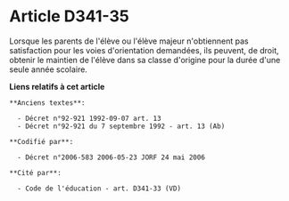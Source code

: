 # Article D341-35

Lorsque les parents de l'élève ou l'élève majeur n'obtiennent pas satisfaction pour les voies d'orientation demandées, ils
peuvent, de droit, obtenir le maintien de l'élève dans sa classe d'origine pour la durée d'une seule année scolaire.

**Liens relatifs à cet article**

	**Anciens textes**:

	  - Décret n°92-921 1992-09-07 art. 13
	  - Décret n°92-921 du 7 septembre 1992 - art. 13 (Ab)

	**Codifié par**:

	  - Décret n°2006-583 2006-05-23 JORF 24 mai 2006

	**Cité par**:

	  - Code de l'éducation - art. D341-33 (VD)
